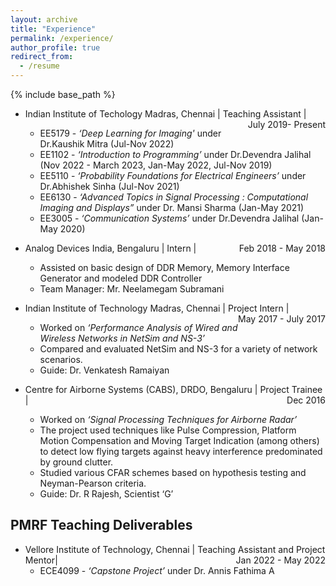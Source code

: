 ```yaml
---
layout: archive
title: "Experience"
permalink: /experience/
author_profile: true
redirect_from:
  - /resume
---
```


{% include base_path %}

* Indian Institute of Techology Madras, Chennai | Teaching Assistant |<span style="float:right">  July 2019- Present </span>
    * EE5179 - _‘Deep Learning for Imaging'_ under Dr.Kaushik Mitra (Jul-Nov 2022)
    * EE1102 - _‘Introduction to Programming’_ under Dr.Devendra Jalihal (Nov 2022 - March 2023, Jan-May 2022, Jul-Nov 2019)
    * EE5110 - _‘Probability Foundations for Electrical Engineers’_ under Dr.Abhishek Sinha (Jul-Nov 2021)
    * EE6130 - _‘Advanced Topics in Signal Processing : Computational Imaging and Displays”_ under Dr. Mansi Sharma (Jan-May 2021)
    * EE3005 - _‘Communication Systems’_ under Dr.Devendra Jalihal (Jan-May 2020)
   

* Analog Devices India, Bengaluru | Intern | <span style="float:right">  Feb 2018 - May 2018 </span>     
  * Assisted on basic design of DDR Memory, Memory Interface Generator and modeled DDR Controller
  * Team Manager: Mr. Neelamegam Subramani

*  Indian Institute of Technology Madras, Chennai | Project Intern | <span style="float:right"> May 2017 - July 2017 </span>   
    * Worked on _‘Performance Analysis of Wired and Wireless Networks in NetSim and NS-3’_ 
    * Compared and evaluated NetSim and NS-3 for a variety of network scenarios.
    * Guide: Dr. Venkatesh Ramaiyan

* Centre for Airborne Systems (CABS), DRDO, Bengaluru | Project Trainee | <span style="float:right">  Dec 2016</span>
    * Worked on _‘Signal Processing Techniques for Airborne Radar’_ 
    * The project used techniques like Pulse Compression, Platform Motion Compensation and Moving Target Indication (among others) to detect low flying targets against heavy interference predominated by ground clutter. 
    * Studied various CFAR schemes based on hypothesis testing and Neyman-Pearson criteria. 
    * Guide: Dr. R Rajesh, Scientist ‘G’



## PMRF Teaching Deliverables

* Vellore Institute of Technology, Chennai | Teaching Assistant and Project Mentor|<span style="float:right">  Jan 2022 - May 2022 </span>
   * ECE4099 - _‘Capstone Project’_ under Dr. Annis Fathima A

<!-- Skills
======
* Skill 1
* Skill 2
  * Sub-skill 2.1
  * Sub-skill 2.2
  * Sub-skill 2.3
* Skill 3 -->

<!--Publications
======
  <ul>{% for post in site.publications %}
    {% include archive-single-cv.html %}
  {% endfor %}</ul> -->
  
<!-- Talks
======
  <ul>{% for post in site.talks %}
    {% include archive-single-talk-cv.html %}
  {% endfor %}</ul> -->
  
<!-- Teaching
======
  <ul>{% for post in site.teaching %}
    {% include archive-single-cv.html %}
  {% endfor %}</ul>
  
Service and leadership
======
* Currently signed in to 43 different slack teams -->
